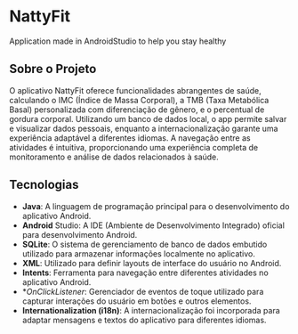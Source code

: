 # NattyFit
Application made in AndroidStudio to help you stay healthy

## Sobre o Projeto
O aplicativo NattyFit oferece funcionalidades abrangentes de saúde, calculando o IMC (Índice de Massa Corporal), a TMB (Taxa Metabólica Basal) personalizada com diferenciação de gênero, e o percentual de gordura corporal. Utilizando um banco de dados local, o app permite salvar e visualizar dados pessoais, enquanto a internacionalização garante uma experiência adaptável a diferentes idiomas. A navegação entre as atividades é intuitiva, proporcionando uma experiência completa de monitoramento e análise de dados relacionados à saúde.

## Tecnologias
- **Java**: A linguagem de programação principal para o desenvolvimento do aplicativo Android.
- **Android** Studio: A IDE (Ambiente de Desenvolvimento Integrado) oficial para desenvolvimento Android.
- **SQLite**: O sistema de gerenciamento de banco de dados embutido utilizado para armazenar informações localmente no aplicativo.
- **XML**: Utilizado para definir layouts de interface do usuário no Android.
- **Intents**: Ferramenta para navegação entre diferentes atividades no aplicativo Android.
- **OnClickListener*: Gerenciador de eventos de toque utilizado para capturar interações do usuário em botões e outros elementos.
- **Internationalization (i18n)**: A internacionalização foi incorporada para adaptar mensagens e textos do aplicativo para diferentes idiomas.
